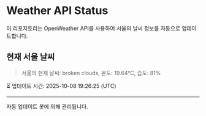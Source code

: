 
# Weather API Status

이 리포지토리는 OpenWeather API를 사용하여 서울의 날씨 정보를 자동으로 업데이트합니다.

## 현재 서울 날씨
> 서울의 현재 날씨: broken clouds, 온도: 19.64°C, 습도: 81%

⏳ 업데이트 시간: 2025-10-08 19:26:25 (UTC)

---
자동 업데이트 봇에 의해 관리됩니다.
